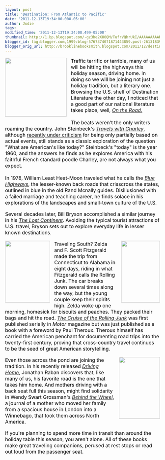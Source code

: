 ```yaml
---
layout: post
title: 'Destination: From Atlantic to Pacific'
date: '2011-12-13T19:34:00.000-05:00'
author: Jodie
tags: 
modified_time: '2011-12-13T19:34:08.499-05:00'
thumbnail: http://1.bp.blogspot.com/-gz3he2XU0QM/TufrVQhrUkI/AAAAAAAAARE/2i5wrg-xRWc/s72-c/logo2_medium.jpg
blogger_id: tag:blogger.com,1999:blog-5767374071871443859.post-2613183920804447915
blogger_orig_url: http://brooklinebooksmith.blogspot.com/2011/12/destination-from-atlantic-to-pacific.html
---
```


<div class="separator" style="clear: both; text-align: center;"></div><div class="separator" style="border-bottom: medium none; border-left: medium none; border-right: medium none; border-top: medium none; clear: both; text-align: center;"></div><div class="separator" style="clear: both; text-align: center;"></div><div class="separator" style="clear: both; text-align: center;"></div><div style="border-bottom: medium none; border-left: medium none; border-right: medium none; border-top: medium none;"><a href="http://1.bp.blogspot.com/-gz3he2XU0QM/TufrVQhrUkI/AAAAAAAAARE/2i5wrg-xRWc/s1600/logo2_medium.jpg" imageanchor="1" style="clear: left; cssfloat: left; float: left; margin-bottom: 1em; margin-right: 1em;"><img border="0" height="191" oda="true" src="http://1.bp.blogspot.com/-gz3he2XU0QM/TufrVQhrUkI/AAAAAAAAARE/2i5wrg-xRWc/s200/logo2_medium.jpg" width="200" /></a><span style="color: black; font-size: 12pt; mso-bidi-font-size: 10.0pt;">Traffic terrific or terrible, many of us will be hitting the highways this holiday season, driving home. In doing so we will be joining not just a holiday tradition, but a literary one. Browsing the U.S. shelf of Destination Literature the other day, I noticed that a good part of our national literature takes place, well, <a href="http://www.brooklinebooksmith-shop.com/book/9780140042597"><i style="mso-bidi-font-style: normal;">On the Road</i>.</a> </span></div><div class="MsoNormal" style="border-bottom: medium none; border-left: medium none; border-right: medium none; border-top: medium none; margin: 0in 0in 0pt; mso-outline-level: 1;"><span style="color: black; font-size: 12pt; mso-bidi-font-size: 10.0pt;"><span style="mso-tab-count: 1;">&nbsp;&nbsp;&nbsp;&nbsp;&nbsp;&nbsp;&nbsp;&nbsp;&nbsp;&nbsp;&nbsp;</span></span></div><div class="MsoNormal" style="border-bottom: medium none; border-left: medium none; border-right: medium none; border-top: medium none; margin: 0in 0in 0pt; mso-outline-level: 1;"><span style="color: black; font-size: 12pt; mso-bidi-font-size: 10.0pt;"><span style="mso-tab-count: 1;"></span>The beats weren't the only writers roaming the country. John Steinbeck's <i style="mso-bidi-font-style: normal;"><a href="http://www.brooklinebooksmith-shop.com/book/9780142000700">Travels with Charley</a></i>, although <a href="http://www.nytimes.com/2011/04/04/books/steinbecks-travels-with-charley-gets-a-fact-checking.html?pagewanted=all">recently under criticism</a> for being only partially based on actual events, still stands as a classic exploration of the question "What are American's like today?" Steinbeck's "today" is the year 1960, and the answers he finds as he explores America with his faithful French standard poodle Charley, are not always what you expect.</span></div><div class="MsoNormal" style="border-bottom: medium none; border-left: medium none; border-right: medium none; border-top: medium none; margin: 0in 0in 0pt; mso-outline-level: 1;"><span style="color: black; font-size: 12pt; mso-bidi-font-size: 10.0pt;"><span style="mso-tab-count: 1;">&nbsp;&nbsp;&nbsp;&nbsp;&nbsp;&nbsp;&nbsp;&nbsp;&nbsp;&nbsp;&nbsp;</span></span></div><div class="MsoNormal" style="border-bottom: medium none; border-left: medium none; border-right: medium none; border-top: medium none; margin: 0in 0in 0pt; mso-outline-level: 1;"><span style="color: black; font-size: 12pt; mso-bidi-font-size: 10.0pt;"><span style="mso-tab-count: 1;"></span>In 1978, William Least Heat-Moon traveled what he calls the <i style="mso-bidi-font-style: normal;"><a href="http://www.brooklinebooksmith-shop.com/book/9780316353298">Blue Highways</a></i>, the lesser-known back roads that crisscross the states, outlined in blue in the old Rand Mcnally guides. Disillusioned with a failed marriage and teaching career, he finds solace in his explorations of the landscapes and small-town culture of the U.S.<i style="mso-bidi-font-style: normal;"> </i></span></div><div class="MsoNormal" style="border-bottom: medium none; border-left: medium none; border-right: medium none; border-top: medium none; margin: 0in 0in 0pt; mso-outline-level: 1;"><br /></div><div class="MsoNormal" style="border-bottom: medium none; border-left: medium none; border-right: medium none; border-top: medium none; margin: 0in 0in 0pt; mso-outline-level: 1;"><span style="color: black; font-size: 12pt; mso-bidi-font-size: 10.0pt;">Several decades later, Bill Bryson accomplished a similar journey in his <i style="mso-bidi-font-style: normal;"><a href="http://www.brooklinebooksmith-shop.com/book/9780385658614">The Lost Continent</a></i>. Avoiding the typical tourist attractions of U.S. travel, Bryson sets out to explore everyday life in lesser known destinations.</span></div><div class="MsoNormal" style="border-bottom: medium none; border-left: medium none; border-right: medium none; border-top: medium none; margin: 0in 0in 0pt; mso-outline-level: 1;"><br /></div><div class="separator" style="border-bottom: medium none; border-left: medium none; border-right: medium none; border-top: medium none; clear: both; text-align: center;"></div><div class="MsoNormal" style="border-bottom: medium none; border-left: medium none; border-right: medium none; border-top: medium none; margin: 0in 0in 0pt; mso-outline-level: 1;"><a href="http://4.bp.blogspot.com/-3Ot1dUvPu3s/Tufq--o-TpI/AAAAAAAAAQ8/kmrLGFl3q2Y/s1600/fitzgerald_the-cruise-of-the-rolling-junk.jpg" imageanchor="1" style="clear: right; cssfloat: right; float: right; margin-bottom: 1em; margin-left: 1em;"><img border="0" height="200" oda="true" src="http://4.bp.blogspot.com/-3Ot1dUvPu3s/Tufq--o-TpI/AAAAAAAAAQ8/kmrLGFl3q2Y/s200/fitzgerald_the-cruise-of-the-rolling-junk.jpg" width="126" /></a><a href="http://4.bp.blogspot.com/-UXXMZOpMAjw/TufreIz-XlI/AAAAAAAAARM/hSncFFpUcvg/s1600/105507.jpg" imageanchor="1" style="clear: left; cssfloat: left; float: left; margin-bottom: 1em; margin-right: 1em;"><img border="0" height="200" oda="true" src="http://4.bp.blogspot.com/-UXXMZOpMAjw/TufreIz-XlI/AAAAAAAAARM/hSncFFpUcvg/s200/105507.jpg" width="146" /></a><span style="color: black; font-size: 12pt; mso-bidi-font-size: 10.0pt;"></span><span style="color: black; font-size: 12pt; mso-bidi-font-size: 10.0pt;">Traveling South? Zelda and F. Scott Fitzgerald made the trip from Connecticut to Alabama in eight days, riding in what Fitzgerald calls the Rolling Junk. The car breaks down several times along the way, but the young couple keep their spirits high. Zelda woke up one morning, homesick for biscuits and peaches. They packed their bags and hit the road. <i style="mso-bidi-font-style: normal;"><a href="http://www.brooklinebooksmith-shop.com/book/9781843914624">The Cruise of the Rolling Junk</a></i> was first published serially in <i style="mso-bidi-font-style: normal;">Motor</i> magazine but was just published as a book with a foreword by Paul Theroux. Theroux himself has carried the American penchant for documenting road trips into the twenty-first century, proving that cross-country travel continues to be the seed of great American storytelling.</span></div><div class="MsoNormal" style="border-bottom: medium none; border-left: medium none; border-right: medium none; border-top: medium none; margin: 0in 0in 0pt; mso-outline-level: 1;"><br /></div><div class="MsoNormal" style="border-bottom: medium none; border-left: medium none; border-right: medium none; border-top: medium none; margin: 0in 0in 0pt; mso-outline-level: 1;"><a href="http://3.bp.blogspot.com/-EoQzTwmNT7Y/Tufsl9wqFYI/AAAAAAAAARc/mLa_oAV2Rjk/s1600/9780307379917.jpg" imageanchor="1" style="clear: right; cssfloat: right; float: right; margin-bottom: 1em; margin-left: 1em;"><img border="0" height="200" oda="true" src="http://3.bp.blogspot.com/-EoQzTwmNT7Y/Tufsl9wqFYI/AAAAAAAAARc/mLa_oAV2Rjk/s200/9780307379917.jpg" width="133" /></a><span style="color: black; font-size: 12pt; mso-bidi-font-size: 10.0pt;">Even those across the pond are joining the tradition. In his recently released <i style="mso-bidi-font-style: normal;"><a href="http://www.brooklinebooksmith-shop.com/book/9780307379917">Driving Home</a></i>, Jonathan Raban discovers that, like many of us, his favorite road is the one that takes him home. And mothers driving with a back seat full this season, might find solidarity in Wendy Swart Grossman's <i style="mso-bidi-font-style: normal;"><a href="http://www.brooklinebooksmith-shop.com/book/9780615473581">Behind the Wheel</a></i>, a journal of a mother who moved her family from a spacious house in London into a Winnebago, that took them across North America.</span></div><div class="MsoNormal" style="border-bottom: medium none; border-left: medium none; border-right: medium none; border-top: medium none; margin: 0in 0in 0pt; mso-outline-level: 1;"><br /></div><div class="MsoNormal" style="border-bottom: medium none; border-left: medium none; border-right: medium none; border-top: medium none; margin: 0in 0in 0pt; mso-outline-level: 1;"><span style="color: black; font-size: 12pt; mso-bidi-font-size: 10.0pt;">If you're planning to spend more time in transit than around the holiday table this season, you aren't alone. All of these books make great traveling companions, perused at rest stops or read out loud from the passenger seat.</span></div><div class="MsoNormal" style="border-bottom: medium none; border-left: medium none; border-right: medium none; border-top: medium none; margin: 0in 0in 0pt; mso-outline-level: 1;"><span style="color: black; font-size: 12pt; mso-bidi-font-size: 10.0pt;"><span style="mso-tab-count: 1;">&nbsp;&nbsp;&nbsp;&nbsp;&nbsp;&nbsp;&nbsp;&nbsp;&nbsp;&nbsp;&nbsp; </span></span></div><div class="MsoNormal" style="border-bottom: medium none; border-left: medium none; border-right: medium none; border-top: medium none; margin: 0in 0in 0pt; mso-outline-level: 1; text-align: justify;"><br /></div><div style="border-bottom: medium none; border-left: medium none; border-right: medium none; border-top: medium none;"></div>